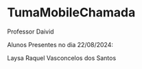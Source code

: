 # TumaMobileChamada
Professor Daivid

Alunos Presentes no dia 22/08/2024:

Laysa Raquel Vasconcelos dos Santos
